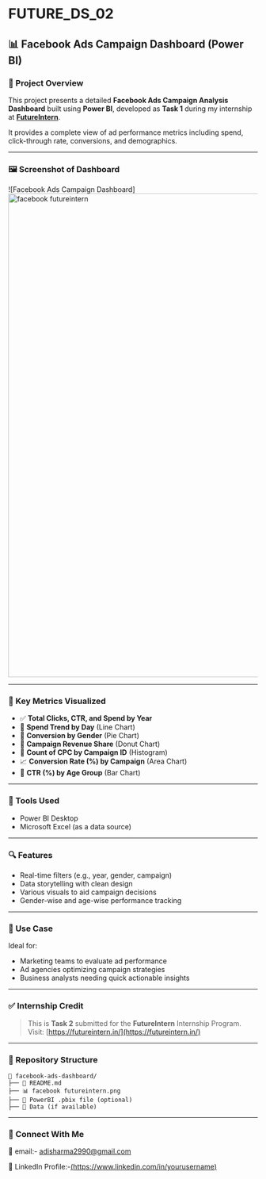 # FUTURE_DS_02

## 📊 Facebook Ads Campaign Dashboard (Power BI)

### 🎯 Project Overview

This project presents a detailed **Facebook Ads Campaign Analysis Dashboard** built using **Power BI**, developed as **Task 1** during my internship at 
**[FutureIntern](https://futureintern.in/)**.

It provides a complete view of ad performance metrics including spend, click-through rate, conversions, and demographics.

---

### 🖼️ Screenshot of Dashboard

![Facebook Ads Campaign Dashboard]<img width="1915" height="976" alt="facebook futureintern" src="https://github.com/user-attachments/assets/2cce7a98-a365-4706-a859-659b2f1b2ad5" />


---

### 📌 Key Metrics Visualized

* ✅ **Total Clicks, CTR, and Spend by Year**
* 📅 **Spend Trend by Day** (Line Chart)
* 👥 **Conversion by Gender** (Pie Chart)
* 🍩 **Campaign Revenue Share** (Donut Chart)
* 💸 **Count of CPC by Campaign ID** (Histogram)
* 📈 **Conversion Rate (%) by Campaign** (Area Chart)
* 👶 **CTR (%) by Age Group** (Bar Chart)

---

### 🧰 Tools Used

* Power BI Desktop
* Microsoft Excel (as a data source)

---

### 🔍 Features

* Real-time filters (e.g., year, gender, campaign)
* Data storytelling with clean design
* Various visuals to aid campaign decisions
* Gender-wise and age-wise performance tracking

---

### 🧠 Use Case

Ideal for:

* Marketing teams to evaluate ad performance
* Ad agencies optimizing campaign strategies
* Business analysts needing quick actionable insights

---

### ✅ Internship Credit

> This is **Task 2** submitted for the **FutureIntern** Internship Program.
> Visit: [https://futureintern.in/](https://futureintern.in/)

---

### 📎 Repository Structure

```
📁 facebook-ads-dashboard/
├── 📄 README.md
├── 📊 facebook futureintern.png
├── 📂 PowerBI .pbix file (optional)
├── 📂 Data (if available)
```

---

### 🔗 Connect With Me

📧 email:- adisharma2990@gmail.com

💼 LinkedIn Profile:-[(https://www.linkedin.com/in/yourusername)](https://www.linkedin.com/in/aditya-5bb172321?utm_source=share&utm_campaign=share_via&utm_content=profile&utm_medium=android_app)


